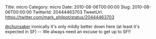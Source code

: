 Title: micro
Category: micro
Date: 2010-08-06T00:00:00
Slug: 2010-08-06T00:00:00
TwitterId: 20444463703
TweetUrl: https://twitter.com/mark_philpot/status/20444463703

[@chunsaker](https://twitter.com/chunsaker) ironically it's only mildly better down here (at least it's expected in SF) -- We always need an excuse to get up to SF!!